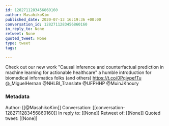 ```yaml
---
id: 1282711283456860160
author: MasahikoKim
published_date: 2020-07-13 16:19:36 +00:00
conversation_id: 1282711283456860160
in_reply_to: None
retweet: None
quoted_tweet: None
type: tweet
tags:

---
```


Check out our new work "Causal inference and counterfactual prediction in machine learning for actionable healthcare" a humble introduction for biomedical informatics folks (and others) https://t.co/0PqiypefTu    @_MiguelHernan @NHLBI_Translate @UFPHHP @MuinJKhoury

### Metadata

Author: [[@MasahikoKim]]
Conversation: [[conversation-1282711283456860160]]
In reply to: [[None]]
Retweet of: [[None]]
Quoted tweet: [[None]]
